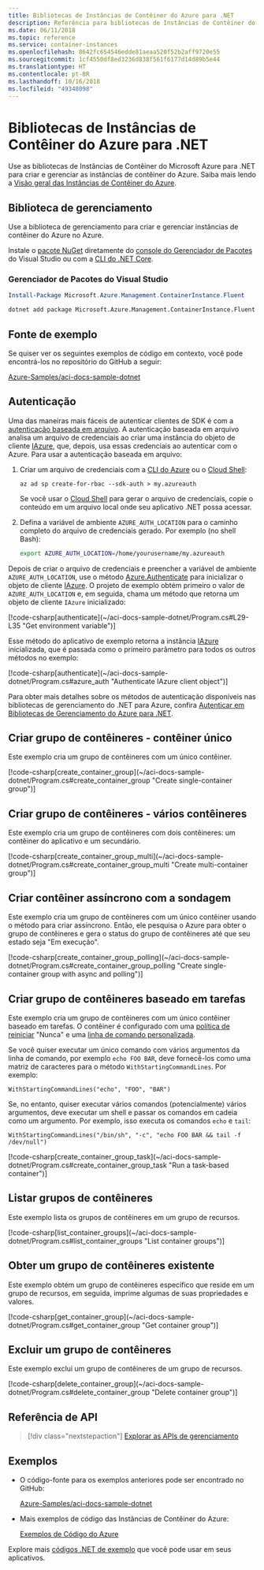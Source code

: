 ```yaml
---
title: Bibliotecas de Instâncias de Contêiner do Azure para .NET
description: Referência para bibliotecas de Instâncias de Contêiner do Azure para .NET
ms.date: 06/11/2018
ms.topic: reference
ms.service: container-instances
ms.openlocfilehash: 8642fc654546edde81aeaa520f52b2aff9720e55
ms.sourcegitcommit: 1cf4550df8ed3236d838f561f6177d14d89b5e44
ms.translationtype: HT
ms.contentlocale: pt-BR
ms.lasthandoff: 10/16/2018
ms.locfileid: "49348098"
---
```

# <a name="azure-container-instances-libraries-for-net"></a>Bibliotecas de Instâncias de Contêiner do Azure para .NET

Use as bibliotecas de Instâncias de Contêiner do Microsoft Azure para .NET para criar e gerenciar as instâncias de contêiner do Azure. Saiba mais lendo a [Visão geral das Instâncias de Contêiner do Azure](/azure/container-instances/container-instances-overview).

## <a name="management-library"></a>Biblioteca de gerenciamento

Use a biblioteca de gerenciamento para criar e gerenciar instâncias de contêiner do Azure no Azure.

Instale o [pacote NuGet](https://www.nuget.org/packages/Microsoft.Azure.Management.ContainerInstance.Fluent) diretamente do [console do Gerenciador de Pacotes][PackageManager] do Visual Studio ou com a [CLI do .NET Core][DotNetCLI].

### <a name="visual-studio-package-manager"></a>Gerenciador de Pacotes do Visual Studio

```powershell
Install-Package Microsoft.Azure.Management.ContainerInstance.Fluent
```

```bash
dotnet add package Microsoft.Azure.Management.ContainerInstance.Fluent
```

## <a name="example-source"></a>Fonte de exemplo

Se quiser ver os seguintes exemplos de código em contexto, você pode encontrá-los no repositório do GitHub a seguir:

[Azure-Samples/aci-docs-sample-dotnet](https://github.com/Azure-Samples/aci-docs-sample-dotnet)

## <a name="authentication"></a>Autenticação

Uma das maneiras mais fáceis de autenticar clientes de SDK é com a [autenticação baseada em arquivo][sdk-auth]. A autenticação baseada em arquivo analisa um arquivo de credenciais ao criar uma instância do objeto de cliente [IAzure][iazure], que, depois, usa essas credenciais ao autenticar com o Azure. Para usar a autenticação baseada em arquivo:

1. Criar um arquivo de credenciais com a [CLI do Azure](/cli/azure) ou o [Cloud Shell](https://shell.azure.com/):

   `az ad sp create-for-rbac --sdk-auth > my.azureauth`

   Se você usar o [Cloud Shell](https://shell.azure.com/) para gerar o arquivo de credenciais, copie o conteúdo em um arquivo local onde seu aplicativo .NET possa acessar.

2. Defina a variável de ambiente `AZURE_AUTH_LOCATION` para o caminho completo do arquivo de credenciais gerado. Por exemplo (no shell Bash):

   ```bash
   export AZURE_AUTH_LOCATION=/home/yourusername/my.azureauth
   ```

Depois de criar o arquivo de credenciais e preencher a variável de ambiente `AZURE_AUTH_LOCATION`, use o método [Azure.Authenticate][iazure-authenticate] para inicializar o objeto de cliente [IAzure][iazure]. O projeto de exemplo obtém primeiro o valor de `AZURE_AUTH_LOCATION` e, em seguida, chama um método que retorna um objeto de cliente `IAzure` inicializado:

<!-- SOURCE REPO: https://github.com/Azure-Samples/aci-docs-sample-dotnet --> [!code-csharp[authenticate](~/aci-docs-sample-dotnet/Program.cs#L29-L35 "Get environment variable")]

Esse método do aplicativo de exemplo retorna a instância [IAzure][iazure] inicializada, que é passada como o primeiro parâmetro para todos os outros métodos no exemplo:

<!-- SOURCE REPO: https://github.com/Azure-Samples/aci-docs-sample-dotnet --> [!code-csharp[authenticate](~/aci-docs-sample-dotnet/Program.cs#azure_auth "Authenticate IAzure client object")]

Para obter mais detalhes sobre os métodos de autenticação disponíveis nas bibliotecas de gerenciamento do .NET para Azure, confira [Autenticar em Bibliotecas de Gerenciamento do Azure para .NET][sdk-auth].

## <a name="create-container-group---single-container"></a>Criar grupo de contêineres - contêiner único

Este exemplo cria um grupo de contêineres com um único contêiner.

<!-- SOURCE REPO: https://github.com/Azure-Samples/aci-docs-sample-dotnet --> [!code-csharp[create_container_group](~/aci-docs-sample-dotnet/Program.cs#create_container_group "Create single-container group")]

## <a name="create-container-group---multiple-containers"></a>Criar grupo de contêineres - vários contêineres

Este exemplo cria um grupo de contêineres com dois contêineres: um contêiner do aplicativo e um secundário.

<!-- SOURCE REPO: https://github.com/Azure-Samples/aci-docs-sample-dotnet --> [!code-csharp[create_container_group_multi](~/aci-docs-sample-dotnet/Program.cs#create_container_group_multi "Create multi-container group")]

## <a name="asynchronous-container-create-with-polling"></a>Criar contêiner assíncrono com a sondagem

Este exemplo cria um grupo de contêineres com um único contêiner usando o método para criar assíncrono. Então, ele pesquisa o Azure para obter o grupo de contêineres e gera o status do grupo de contêineres até que seu estado seja "Em execução".

<!-- SOURCE REPO: https://github.com/Azure-Samples/aci-docs-sample-dotnet --> [!code-csharp[create_container_group_polling](~/aci-docs-sample-dotnet/Program.cs#create_container_group_polling "Create single-container group with async and polling")]

## <a name="create-task-based-container-group"></a>Criar grupo de contêineres baseado em tarefas

Este exemplo cria um grupo de contêineres com um único contêiner baseado em tarefas. O contêiner é configurado com uma [política de reiniciar](/azure/container-instances/container-instances-restart-policy) "Nunca" e uma [linha de comando personalizada](/azure/container-instances/container-instances-restart-policy#command-line-override).

Se você quiser executar um único comando com vários argumentos da linha de comando, por exemplo `echo FOO BAR`, deve fornecê-los como uma matriz de caracteres para o método `WithStartingCommandLines`. Por exemplo: 

`WithStartingCommandLines("echo", "FOO", "BAR")`

Se, no entanto, quiser executar vários comandos (potencialmente) vários argumentos, deve executar um shell e passar os comandos em cadeia como um argumento. Por exemplo, isso executa os comandos `echo` e `tail`:

`WithStartingCommandLines("/bin/sh", "-c", "echo FOO BAR && tail -f /dev/null")`

<!-- SOURCE REPO: https://github.com/Azure-Samples/aci-docs-sample-dotnet --> [!code-csharp[create_container_group_task](~/aci-docs-sample-dotnet/Program.cs#create_container_group_task "Run a task-based container")]

## <a name="list-container-groups"></a>Listar grupos de contêineres

Este exemplo lista os grupos de contêineres em um grupo de recursos.

<!-- SOURCE REPO: https://github.com/Azure-Samples/aci-docs-sample-dotnet --> [!code-csharp[list_container_groups](~/aci-docs-sample-dotnet/Program.cs#list_container_groups "List container groups")]

## <a name="get-an-existing-container-group"></a>Obter um grupo de contêineres existente

Este exemplo obtém um grupo de contêineres específico que reside em um grupo de recursos, em seguida, imprime algumas de suas propriedades e valores.

<!-- SOURCE REPO: https://github.com/Azure-Samples/aci-docs-sample-dotnet --> [!code-csharp[get_container_group](~/aci-docs-sample-dotnet/Program.cs#get_container_group "Get container group")]

## <a name="delete-a-container-group"></a>Excluir um grupo de contêineres

Este exemplo exclui um grupo de contêineres de um grupo de recursos.

<!-- SOURCE REPO: https://github.com/Azure-Samples/aci-docs-sample-dotnet --> [!code-csharp[delete_container_group](~/aci-docs-sample-dotnet/Program.cs#delete_container_group "Delete container group")]

## <a name="api-reference"></a>Referência de API

> [!div class="nextstepaction"]
> [Explorar as APIs de gerenciamento](/dotnet/api/overview/azure/containerinstances/management)

## <a name="samples"></a>Exemplos

* O código-fonte para os exemplos anteriores pode ser encontrado no GitHub:

  [Azure-Samples/aci-docs-sample-dotnet][aci-docs-sample-dotnet]

* Mais exemplos de código das Instâncias de Contêiner do Azure:

  [Exemplos de Código do Azure][samples]

Explore mais [códigos .NET de exemplo](https://azure.microsoft.com/resources/samples/?platform=dotnet) que você pode usar em seus aplicativos.

<!-- LINKS - External -->
[aci-docs-sample-dotnet]: https://github.com/Azure-Samples/aci-docs-sample-dotnet
[samples]: https://azure.microsoft.com/resources/samples/?sort=0&term=ACI
[sdk-auth]: https://github.com/Azure/azure-libraries-for-net/blob/master/AUTH.md

<!-- LINKS - Internal -->
[DotNetCLI]: /dotnet/core/tools/dotnet-add-package
[PackageManager]: /nuget/tools/package-manager-console
[iazure]: /dotnet/api/microsoft.azure.management.fluent.azure
[iazure-authenticate]: /dotnet/api/microsoft.azure.management.fluent.azure.authenticate
